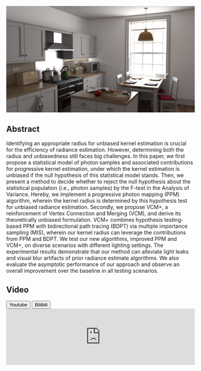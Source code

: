 ﻿---
layout: cppm
---

![Representative Image](FVCM/banner.png)

## Abstract

Identifying an appropriate radius for unbiased kernel estimation is crucial for the efficiency of radiance estimation. However, determining both the radius and unbiasedness still faces big challenges. 
In this paper, we first propose a statistical model of photon samples and associated contributions for progressive kernel estimation, under which the kernel estimation is unbiased if the null hypothesis of this statistical model stands.
Then, we present a method to decide whether to reject the null hypothesis about the statistical population (i.e., photon samples) by the F-test in the Analysis of Variance. Hereby, we implement a progressive photon mapping (PPM) algorithm, wherein the kernel radius is determined by this hypothesis test for unbiased radiance estimation.
Secondly, we propose VCM+, a reinforcement of Vertex Connection and Merging (VCM), and derive its theoretically unbiased formulation.
VCM+ combines hypothesis testing-based PPM with bidirectional path tracing (BDPT) via multiple importance sampling (MIS), wherein our kernel radius can leverage the contributions from PPM and BDPT. We test our new algorithms, improved PPM and VCM+, on diverse scenarios with different lighting settings.
The experimental results demonstrate that our method can alleviate light leaks and visual blur artifacts of prior radiance estimate algorithms.
We also evaluate the asymptotic performance of our approach and observe an overall improvement over the baseline in all testing scenarios. 

## Video

<section>
  <button class="btn"  onclick="loadiframe('https://www.youtube.com/embed/1iamshDsQOE')">Youtube</button>
  <button class="btn"  onclick="loadiframe('//player.bilibili.com/player.html?aid=584378199&bvid=BV1tz4y1f7u5&cid=231457632&page=1')">Bilibili</button>
</section>

<iframe id="videoiframe" width="100%" onload="resizeIframe(this)" src="https://www.youtube.com/embed/1iamshDsQOE" frameborder="0" allow="accelerometer; autoplay; encrypted-media; gyroscope; picture-in-picture" allowfullscreen></iframe>

<script>
  function resizeIframe(obj) {
    obj.height = obj.scrollWidth * 0.75;
  }
  function loadiframe(srcstr) {
    document.getElementById('videoiframe').src = srcstr;
  }
</script>
